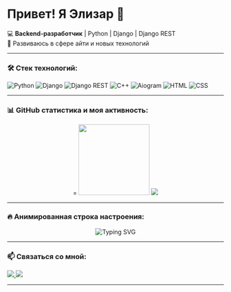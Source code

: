 <h1>Привет! Я Элизар 👋</h1>

<p>
  💻 <b>Backend-разработчик</b> | Python | Django | Django REST <br>
  🚀 Развиваюсь в сфере айти и новых технологий
</p>

---

### 🛠️ Стек технологий:

<p >
  <img src="https://img.shields.io/badge/Python-3.10-blue?style=for-the-badge&logo=python" alt="Python">
  <img src="https://img.shields.io/badge/Django-4.0-green?style=for-the-badge&logo=django" alt="Django">
  <img src="https://img.shields.io/badge/Django%20REST-ff1709?style=for-the-badge&logo=django&logoColor=white" alt="Django REST">
  <img src="https://img.shields.io/badge/C%2B%2B-00599C?style=for-the-badge&logo=c%2B%2B&logoColor=white" alt="C++">
  <img src="https://img.shields.io/badge/Aiogram-1F8ACB?style=for-the-badge&logo=telegram&logoColor=white" alt="Aiogram">
  <img src="https://img.shields.io/badge/HTML5-orange?style=for-the-badge&logo=html5&logoColor=white" alt="HTML">
  <img src="https://img.shields.io/badge/CSS3-blue?style=for-the-badge&logo=css3&logoColor=white" alt="CSS">
</p>

---


### 📊 GitHub статистика и моя активность:

<p align="center">=
  <img src="https://github-readme-stats.vercel.app/api/top-langs/?username=elizar777&layout=compact&theme=dark" height="165">
  <img src="https://github-profile-summary-cards.vercel.app/api/cards/productive-time?username=elizar777&theme=github_dark">
</p>

---


### 🔥 Анимированная строка настроения:
<p align="center">
  <img src="https://readme-typing-svg.herokuapp.com?color=%2336BCF7&size=22&center=true&vCenter=true&width=600&lines=Программирую+на+Python!;Работаю+с+Django+и+REST+API;Создаю+ботов+на+Aiogram;Изучаю+и+развиваюсь+каждый+день" alt="Typing SVG">
</p>

---

### 📫 Связаться со мной:
<p>
  <a href="https://t.me/Elizar44">
    <img src="https://img.shields.io/badge/Telegram-26A5E4?style=for-the-badge&logo=telegram&logoColor=white">
  </a>
  <a href="mailto:ahmadbekovelizar390@gmail.com">
    <img src="https://img.shields.io/badge/Gmail-red?style=for-the-badge&logo=gmail&logoColor=white">
  </a>
</p>

---



